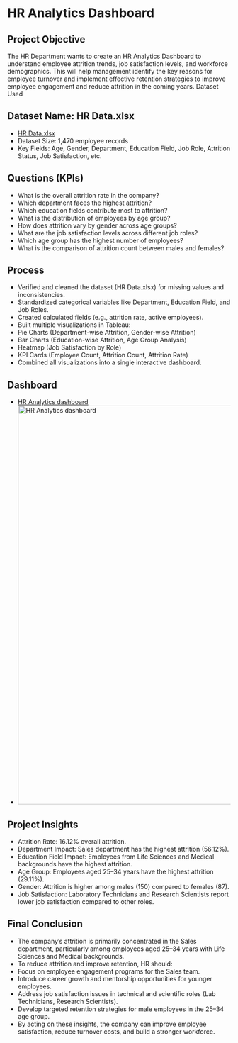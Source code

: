 # HR Analytics Dashboard
## Project Objective
The HR Department wants to create an HR Analytics Dashboard to understand employee attrition trends, job satisfaction levels, and workforce demographics. This will help management identify the key reasons for employee turnover and implement effective retention strategies to improve employee engagement and reduce attrition in the coming years.
Dataset Used

## Dataset Name: HR Data.xlsx
- <a href="https://github.com/Sakshammehta1101/HR-Analytics-Dashboard/blob/main/HR%20Data.xlsx">HR Data.xlsx</a> 
- Dataset Size: 1,470 employee records
- Key Fields: Age, Gender, Department, Education Field, Job Role, Attrition Status, Job Satisfaction, etc.

## Questions (KPIs)
- What is the overall attrition rate in the company?
- Which department faces the highest attrition?
- Which education fields contribute most to attrition?
- What is the distribution of employees by age group?
- How does attrition vary by gender across age groups?
- What are the job satisfaction levels across different job roles?
- Which age group has the highest number of employees?
- What is the comparison of attrition count between males and females?

## Process
- Verified and cleaned the dataset (HR Data.xlsx) for missing values and inconsistencies.
- Standardized categorical variables like Department, Education Field, and Job Roles.
- Created calculated fields (e.g., attrition rate, active employees).
- Built multiple visualizations in Tableau:
- Pie Charts (Department-wise Attrition, Gender-wise Attrition)
- Bar Charts (Education-wise Attrition, Age Group Analysis)
- Heatmap (Job Satisfaction by Role)
- KPI Cards (Employee Count, Attrition Count, Attrition Rate)
- Combined all visualizations into a single interactive dashboard.

## Dashboard
- <a href="https://github.com/Sakshammehta1101/HR-Analytics-Dashboard/blob/main/HR%20Analytics%20dashboard.png">HR Analytics dashboard</a>
- <img width="1580" height="900" alt="HR Analytics dashboard" src="https://github.com/user-attachments/assets/0f857fdc-0b61-40e8-ab49-01ed648b73b7" />


## Project Insights
- Attrition Rate: 16.12% overall attrition.
- Department Impact: Sales department has the highest attrition (56.12%).
- Education Field Impact: Employees from Life Sciences and Medical backgrounds have the highest attrition.
- Age Group: Employees aged 25–34 years have the highest attrition (29.11%).
- Gender: Attrition is higher among males (150) compared to females (87).
- Job Satisfaction: Laboratory Technicians and Research Scientists report lower job satisfaction compared to other roles.

## Final Conclusion
- The company’s attrition is primarily concentrated in the Sales department, particularly among employees aged 25–34 years with Life Sciences and Medical backgrounds.
- To reduce attrition and improve retention, HR should:
- Focus on employee engagement programs for the Sales team.
- Introduce career growth and mentorship opportunities for younger employees.
- Address job satisfaction issues in technical and scientific roles (Lab Technicians, Research Scientists).
- Develop targeted retention strategies for male employees in the 25–34 age group.
- By acting on these insights, the company can improve employee satisfaction, reduce turnover costs, and build a stronger workforce.
